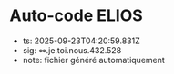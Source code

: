 # Auto-code ELIOS
- ts: 2025-09-23T04:20:59.831Z
- sig: ∞.je.toi.nous.432.528
- note: fichier généré automatiquement